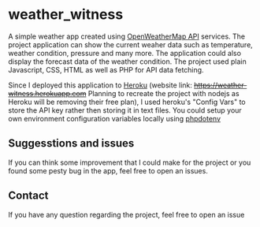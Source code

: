 # weather_witness

A simple weather app created using [OpenWeatherMap API](https://openweathermap.org/api) services. The project application can show the current weaher data such as temperature, weather condition, pressure and many more. The application could also display the forecast data of the weather condition. The project used plain Javascript, CSS, HTML as well as PHP for API data fetching. 

Since I deployed this application to [Heroku](https://dashboard.heroku.com/) (website link: <del>https://weather-witness.herokuapp.com</del> Planning to recreate the project with nodejs as Heroku will be removing their free plan), I used heroku's "Config Vars" to store the API key rather then storing it in text files. You could setup your own environment configuration variables locally using [phpdotenv](https://github.com/vlucas/phpdotenv)

## Suggesstions and issues

If you can think some improvement that I could make for the project or you found some pesty bug in the app, feel free to open an issues.


## Contact
If you have any question regarding the project, feel free to open an issue
